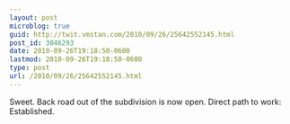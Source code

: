 ```yaml
---
layout: post
microblog: true
guid: http://twit.vmstan.com/2010/09/26/25642552145.html
post_id: 3046293
date: 2010-09-26T19:18:50-0600
lastmod: 2010-09-26T19:18:50-0600
type: post
url: /2010/09/26/25642552145.html
---
```

Sweet. Back road out of the subdivision is now open. Direct path to work: Established.
